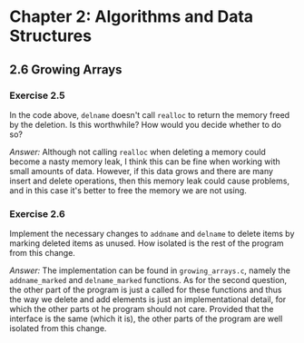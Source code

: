 # Chapter 2: Algorithms and Data Structures

## 2.6 Growing Arrays

### Exercise 2.5

In the code above, `delname` doesn't call `realloc` to return the memory freed by the deletion.
Is this worthwhile? How would you decide whether to do so?

_Answer:_ Although not calling `realloc` when deleting a memory could become a nasty memory leak,
I think this can be fine when working with small amounts of data. However, if this data grows and there are many
insert and delete operations, then this memory leak could cause problems, and in this case it's better to
free the memory we are not using.

### Exercise 2.6

Implement the necessary changes to `addname` and `delname` to delete items by marking deleted items as unused. How isolated is the rest of the program from this change.

_Answer:_ The implementation can be found in `growing_arrays.c`, namely the `addname_marked` and `delname_marked` functions.
As for the second question, the other part of the program is just a called for these functions and thus the way we delete and add elements is just an implementational detail, for which the other parts ot he program should not care.
Provided that the interface is the same (which it is), the other parts of the program are well isolated from this change.
